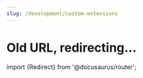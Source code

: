 ```yaml
---
slug: /development/custom-extensions
---
```


# Old URL, redirecting...

import {Redirect} from '@docusaurus/router';

<head>
    <meta name="robots" content="noindex" />
</head>

<Redirect to="/development/extensions/introduction" />
